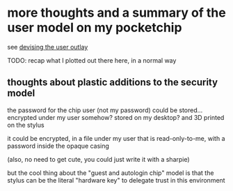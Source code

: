 # more thoughts and a summary of the user model on my pocketchip

see [devising the user outlay](9f3c89ee-d5cd-4188-a478-a505291d4f7e.md)

TODO: recap what I plotted out there here, in a normal way

## thoughts about plastic additions to the security model

the password for the chip user (not my password) could be stored... encrypted under my user somehow? stored on my desktop? and 3D printed on the stylus

it could be encrypted, in a file under my user that is read-only-to-me, with a password inside the opaque casing

(also, no need to get cute, you could just write it with a sharpie)

but the cool thing about the "guest and autologin chip" model is that the stylus can be the literal "hardware key" to delegate trust in this environment
